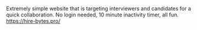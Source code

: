 Extremely simple website that is targeting interviewers and candidates for a quick collaboration. No login needed, 10 minute inactivity timer, all fun.
https://hire-bytes.pro/
